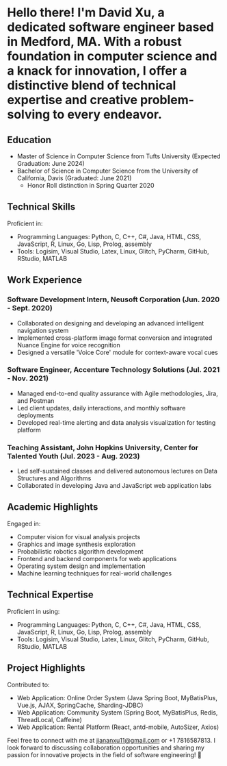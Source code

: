 # Hello there! I'm David Xu, a dedicated software engineer based in Medford, MA. With a robust foundation in computer science and a knack for innovation, I offer a distinctive blend of technical expertise and creative problem-solving to every endeavor.

## Education
- Master of Science in Computer Science from Tufts University (Expected Graduation: June 2024)
- Bachelor of Science in Computer Science from the University of California, Davis (Graduated: June 2021)
  - Honor Roll distinction in Spring Quarter 2020

## Technical Skills
Proficient in:
- Programming Languages: Python, C, C++, C#, Java, HTML, CSS, JavaScript, R, Linux, Go, Lisp, Prolog, assembly
- Tools: Logisim, Visual Studio, Latex, Linux, Glitch, PyCharm, GitHub, RStudio, MATLAB

## Work Experience
### Software Development Intern, Neusoft Corporation (Jun. 2020 - Sept. 2020)
- Collaborated on designing and developing an advanced intelligent navigation system
- Implemented cross-platform image format conversion and integrated Nuance Engine for voice recognition
- Designed a versatile 'Voice Core' module for context-aware vocal cues

### Software Engineer, Accenture Technology Solutions (Jul. 2021 - Nov. 2021)
- Managed end-to-end quality assurance with Agile methodologies, Jira, and Postman
- Led client updates, daily interactions, and monthly software deployments
- Developed real-time alerting and data analysis visualization for testing platform

### Teaching Assistant, John Hopkins University, Center for Talented Youth (Jul. 2023 - Aug. 2023)
- Led self-sustained classes and delivered autonomous lectures on Data Structures and Algorithms
- Collaborated in developing Java and JavaScript web application labs

## Academic Highlights
Engaged in:
- Computer vision for visual analysis projects
- Graphics and image synthesis exploration
- Probabilistic robotics algorithm development
- Frontend and backend components for web applications
- Operating system design and implementation
- Machine learning techniques for real-world challenges

## Technical Expertise
Proficient in using:
- Programming Languages: Python, C, C++, C#, Java, HTML, CSS, JavaScript, R, Linux, Go, Lisp, Prolog, assembly
- Tools: Logisim, Visual Studio, Latex, Linux, Glitch, PyCharm, GitHub, RStudio, MATLAB

## Project Highlights
Contributed to:
- Web Application: Online Order System (Java Spring Boot, MyBatisPlus, Vue.js, AJAX, SpringCache, Sharding-JDBC)
- Web Application: Community System (Spring Boot, MyBatisPlus, Redis, ThreadLocal, Caffeine)
- Web Application: Rental Platform (React, antd-mobile, AutoSizer, Axios)

Feel free to connect with me at jiananxu11@gmail.com or +1 7816587813. I look forward to discussing collaboration opportunities and sharing my passion for innovative projects in the field of software engineering! 🚀
